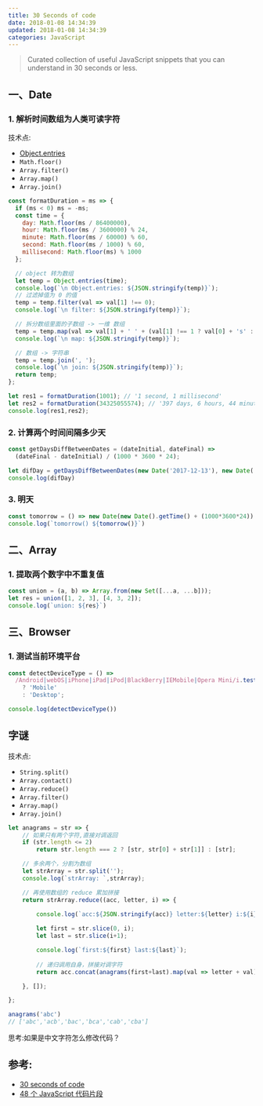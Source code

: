 ```yaml
---
title: 30 Seconds of code
date: 2018-01-08 14:34:39
updated: 2018-01-08 14:34:39
categories: JavaScript
---
```

>Curated collection of useful JavaScript snippets that you can understand in 30 seconds or less.

## 一、Date
### 1. 解析时间数组为人类可读字符
技术点:
- [Object.entries](https://developer.mozilla.org/en-US/docs/Web/JavaScript/Reference/Global_Objects/Object/entries)
- `Math.floor()`
- `Array.filter()`
- `Array.map()`
- `Array.join()`

```js
const formatDuration = ms => {
  if (ms < 0) ms = -ms;
  const time = {
    day: Math.floor(ms / 86400000),
    hour: Math.floor(ms / 3600000) % 24,
    minute: Math.floor(ms / 60000) % 60,
    second: Math.floor(ms / 1000) % 60,
    millisecond: Math.floor(ms) % 1000
  };

  // object 转为数组
  let temp = Object.entries(time);
  console.log(`\n Object.entries: ${JSON.stringify(temp)}`);
  // 过滤掉值为 0 的值
  temp = temp.filter(val => val[1] !== 0);
  console.log(`\n filter: ${JSON.stringify(temp)}`);

  // 拆分数组里面的子数组 -> 一维 数组
  temp = temp.map(val => val[1] + ' ' + (val[1] !== 1 ? val[0] + 's' : val[0]));
  console.log(`\n map: ${JSON.stringify(temp)}`);

  // 数组 -> 字符串
  temp = temp.join(', ');
  console.log(`\n join: ${JSON.stringify(temp)}`);
  return temp;
};

let res1 = formatDuration(1001); // '1 second, 1 millisecond'
let res2 = formatDuration(34325055574); // '397 days, 6 hours, 44 minutes, 15 seconds, 574 milliseconds'
console.log(res1,res2);
```

### 2. 计算两个时间间隔多少天
```js
const getDaysDiffBetweenDates = (dateInitial, dateFinal) =>
  (dateFinal - dateInitial) / (1000 * 3600 * 24);

let difDay = getDaysDiffBetweenDates(new Date('2017-12-13'), new Date('2017-12-22')); 
console.log(difDay)
```
### 3. 明天
```js
const tomorrow = () => new Date(new Date().getTime() + (1000*3600*24)).toISOString().split('T')[0];
console.log(`tomorrow() ${tomorrow()}`)
```

## 二、Array
### 1. 提取两个数字中不重复值
```js
const union = (a, b) => Array.from(new Set([...a, ...b]));
let res = union([1, 2, 3], [4, 3, 2]);
console.log(`union: ${res}`)
```


## 三、Browser
### 1. 测试当前环境平台
```js
const detectDeviceType = () =>
  /Android|webOS|iPhone|iPad|iPod|BlackBerry|IEMobile|Opera Mini/i.test(navigator.userAgent)
    ? 'Mobile'
    : 'Desktop';

console.log(detectDeviceType())
```

## 字谜
技术点:
- `String.split()`
- `Array.contact()`
- `Array.reduce()`
- `Array.filter()`
- `Array.map()`
- `Array.join()`

```js
let anagrams = str => {
    // 如果只有两个字符,直接对调返回
    if (str.length <= 2) 
        return str.length === 2 ? [str, str[0] + str[1]] : [str];

    // 多余两个，分割为数组
    let strArray = str.split('');
    console.log(`strArray: `,strArray);

    // 再使用数组的 reduce 累加拼接
    return strArray.reduce((acc, letter, i) => {

        console.log(`acc:${JSON.stringify(acc)} letter:${letter} i:${i}`);
    
        let first = str.slice(0, i);
        let last = str.slice(i+1);

        console.log(`first:${first} last:${last}`);
        
        // 递归调用自身，拼接对调字符
        return acc.concat(anagrams(first+last).map(val => letter + val))

    }, []);

};

anagrams('abc')
// ['abc','acb','bac','bca','cab','cba']
```
思考:如果是中文字符怎么修改代码？

## 参考:
- [30 seconds of code](https://30secondsofcode.org/)
- [48 个 JavaScript 代码片段](https://mp.weixin.qq.com/s/RGSA0VvRcCrQwicVvL9-Xw)
